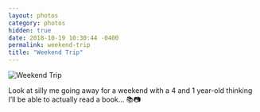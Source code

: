 ```yaml
---
layout: photos
category: photos
hidden: true
date: 2018-10-19 10:30:44 -0400
permalink: weekend-trip
title: "Weekend Trip"
---
```


![Weekend Trip](http://jonkit.ca/cdn/photos/2018-10-19-weekend-trip.jpeg)

Look at silly me going away for a weekend with a 4 and 1 year-old thinking I’ll be able to actually read a book... 📚📷